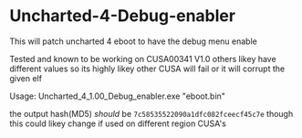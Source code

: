 # Uncharted-4-Debug-enabler
This will patch uncharted 4 eboot to have the debug menu enable

Tested and known to be working on CUSA00341 V1.0 others likey have different values so its highly likey other CUSA will fail or it will corrupt the given elf

Usage: Uncharted_4_1.00_Debug_enabler.exe "eboot.bin"


the output hash(MD5) *should* be ``7c58535522090a1dfc082fceecf45c7e`` though this could likey change if used on different region CUSA's

